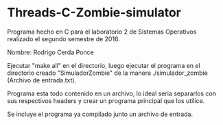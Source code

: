 # Threads-C-Zombie-simulator
Programa hecho en C para el laboratorio 2 de Sistemas Operativos realizado el segundo semestre de 2016.

Nombre: Rodrigo Cerda Ponce

Ejecutar "make all" en el directorio, luego ejecutar el programa en el directorio creado
"SimuladorZombie" de la manera ./simulador_zombie (Archivo de entrada.txt).

Programa esta todo contenido en un archivo, lo ideal seria separarlos con sus respectivos headers y crear un programa principal que los utilice. 

Se incluye el programa ya compilado junto un archivo de entrada.
